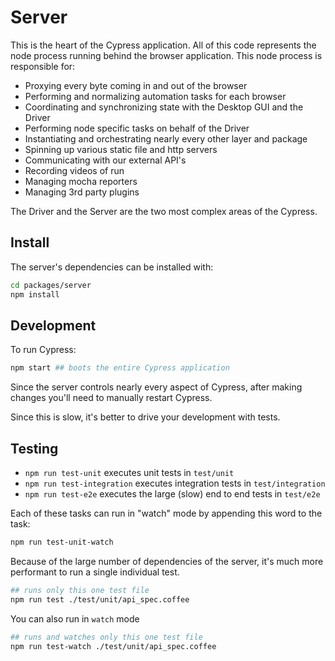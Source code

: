 # Server

This is the heart of the Cypress application. All of this code represents the node process running behind the browser application. This node process is responsible for:

- Proxying every byte coming in and out of the browser
- Performing and normalizing automation tasks for each browser
- Coordinating and synchronizing state with the Desktop GUI and the Driver
- Performing node specific tasks on behalf of the Driver
- Instantiating and orchestrating nearly every other layer and package
- Spinning up various static file and http servers
- Communicating with our external API's
- Recording videos of run
- Managing mocha reporters
- Managing 3rd party plugins

The Driver and the Server are the two most complex areas of the Cypress.

## Install

The server's dependencies can be installed with:

```bash
cd packages/server
npm install
```

## Development

To run Cypress:

```bash
npm start ## boots the entire Cypress application
```

Since the server controls nearly every aspect of Cypress, after making changes you'll need to manually restart Cypress.

Since this is slow, it's better to drive your development with tests.

## Testing

* `npm run test-unit` executes unit tests in `test/unit`
* `npm run test-integration` executes integration tests in `test/integration`
* `npm run test-e2e` executes the large (slow) end to end tests in `test/e2e`

Each of these tasks can run in "watch" mode by appending this word to the task:

```bash
npm run test-unit-watch
```

Because of the large number of dependencies of the server, it's much more performant to run a single individual test.

```bash
## runs only this one test file
npm run test ./test/unit/api_spec.coffee
```

You can also run in `watch` mode

```bash
## runs and watches only this one test file
npm run test-watch ./test/unit/api_spec.coffee
```
